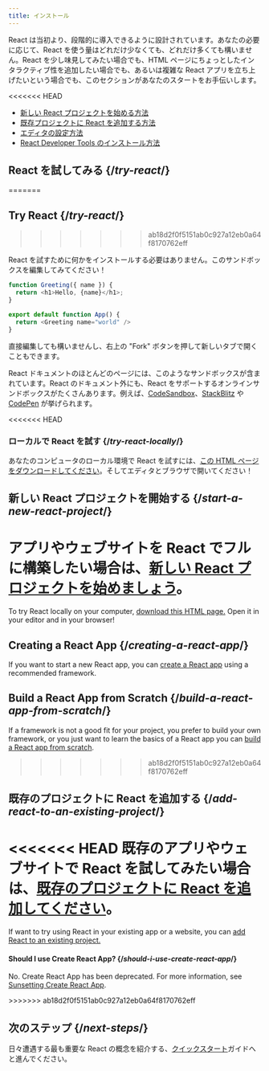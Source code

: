 ```yaml
---
title: インストール
---
```


<Intro>

React は当初より、段階的に導入できるように設計されています。あなたの必要に応じて、React を使う量はどれだけ少なくても、どれだけ多くても構いません。React を少し味見してみたい場合でも、HTML ページにちょっとしたインタラクティブ性を追加したい場合でも、あるいは複雑な React アプリを立ち上げたいという場合でも、このセクションがあなたのスタートをお手伝いします。

</Intro>

<<<<<<< HEAD
<YouWillLearn isChapter={true}>

* [新しい React プロジェクトを始める方法](/learn/start-a-new-react-project)
* [既存プロジェクトに React を追加する方法](/learn/add-react-to-an-existing-project)
* [エディタの設定方法](/learn/editor-setup)
* [React Developer Tools のインストール方法](/learn/react-developer-tools)

</YouWillLearn>

## React を試してみる {/*try-react*/}
=======
## Try React {/*try-react*/}
>>>>>>> ab18d2f0f5151ab0c927a12eb0a64f8170762eff

React を試すために何かをインストールする必要はありません。このサンドボックスを編集してみてください！

<Sandpack>

```js
function Greeting({ name }) {
  return <h1>Hello, {name}</h1>;
}

export default function App() {
  return <Greeting name="world" />
}
```

</Sandpack>

直接編集しても構いませんし、右上の "Fork" ボタンを押して新しいタブで開くこともできます。

React ドキュメントのほとんどのページには、このようなサンドボックスが含まれています。React のドキュメント外にも、React をサポートするオンラインサンドボックスがたくさんあります。例えば、[CodeSandbox](https://codesandbox.io/s/new)、[StackBlitz](https://stackblitz.com/fork/react) や [CodePen](https://codepen.io/pen?template=QWYVwWN) が挙げられます。

<<<<<<< HEAD
### ローカルで React を試す {/*try-react-locally*/}

あなたのコンピュータのローカル環境で React を試すには、[この HTML ページをダウンロードしてください](https://gist.githubusercontent.com/gaearon/0275b1e1518599bbeafcde4722e79ed1/raw/db72dcbf3384ee1708c4a07d3be79860db04bff0/example.html)。そしてエディタとブラウザで開いてください！

## 新しい React プロジェクトを開始する {/*start-a-new-react-project*/}

アプリやウェブサイトを React でフルに構築したい場合は、[新しい React プロジェクトを始めましょう](/learn/start-a-new-react-project)。
=======
To try React locally on your computer, [download this HTML page.](https://gist.githubusercontent.com/gaearon/0275b1e1518599bbeafcde4722e79ed1/raw/db72dcbf3384ee1708c4a07d3be79860db04bff0/example.html) Open it in your editor and in your browser!

## Creating a React App {/*creating-a-react-app*/}

If you want to start a new React app, you can [create a React app](/learn/creating-a-react-app) using a recommended framework.

## Build a React App from Scratch {/*build-a-react-app-from-scratch*/}

If a framework is not a good fit for your project, you prefer to build your own framework, or you just want to learn the basics of a React app you can [build a React app from scratch](/learn/build-a-react-app-from-scratch).
>>>>>>> ab18d2f0f5151ab0c927a12eb0a64f8170762eff

## 既存のプロジェクトに React を追加する {/*add-react-to-an-existing-project*/}

<<<<<<< HEAD
既存のアプリやウェブサイトで React を試してみたい場合は、[既存のプロジェクトに React を追加してください](/learn/add-react-to-an-existing-project)。
=======
If want to try using React in your existing app or a website, you can [add React to an existing project.](/learn/add-react-to-an-existing-project)


<Note>

#### Should I use Create React App? {/*should-i-use-create-react-app*/}

No. Create React App has been deprecated. For more information, see [Sunsetting Create React App](/blog/2025/02/14/sunsetting-create-react-app).

</Note>
>>>>>>> ab18d2f0f5151ab0c927a12eb0a64f8170762eff

## 次のステップ {/*next-steps*/}

日々遭遇する最も重要な React の概念を紹介する、[クイックスタート](/learn)ガイドへと進んでください。

